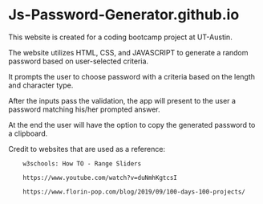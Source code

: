 # Js-Password-Generator.github.io

This website is created for a coding bootcamp project at UT-Austin.

The website utilizes HTML, CSS, and JAVASCRIPT to generate a random password based on user-selected criteria.

It prompts the user to choose password with a criteria based on the length and character type.

After the inputs pass the validation, the app will present to the user a password matching his/her prompted answer.

At the end the user will have the option to copy the generated password to a clipboard.

Credit to websites that are used as a reference:

        w3schools: How TO - Range Sliders

        https://www.youtube.com/watch?v=duNmhKgtcsI

        https://www.florin-pop.com/blog/2019/09/100-days-100-projects/

